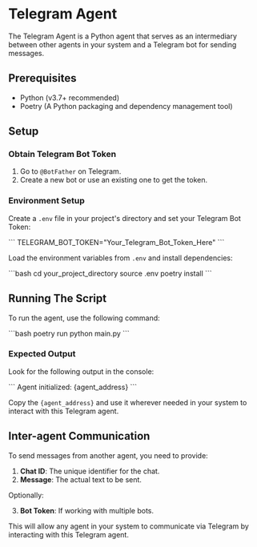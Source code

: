 # Telegram Agent

The Telegram Agent is a Python agent that serves as an intermediary between other agents in your system and a Telegram bot for sending messages.

## Prerequisites

- Python (v3.7+ recommended)
- Poetry (A Python packaging and dependency management tool)

## Setup

### Obtain Telegram Bot Token

1. Go to `@BotFather` on Telegram.
2. Create a new bot or use an existing one to get the token.

### Environment Setup

Create a `.env` file in your project's directory and set your Telegram Bot Token:

\`\`\`
TELEGRAM_BOT_TOKEN="Your_Telegram_Bot_Token_Here"
\`\`\`

Load the environment variables from `.env` and install dependencies:

\`\`\`bash
cd your_project_directory
source .env
poetry install
\`\`\`

## Running The Script

To run the agent, use the following command:

\`\`\`bash
poetry run python main.py
\`\`\`

### Expected Output

Look for the following output in the console:

\`\`\`
Agent initialized: {agent_address}
\`\`\`

Copy the `{agent_address}` and use it wherever needed in your system to interact with this Telegram agent.

## Inter-agent Communication

To send messages from another agent, you need to provide:

1. **Chat ID**: The unique identifier for the chat.
2. **Message**: The actual text to be sent.

Optionally:

3. **Bot Token**: If working with multiple bots.

This will allow any agent in your system to communicate via Telegram by interacting with this Telegram agent.